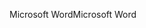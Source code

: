 <span data-ttu-id="a34d5-101">Microsoft Word</span><span class="sxs-lookup"><span data-stu-id="a34d5-101">Microsoft Word</span></span>